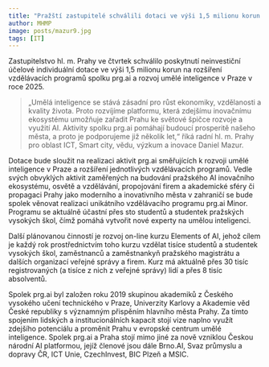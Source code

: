 ```yaml
---
title: "Pražští zastupitelé schválili dotaci ve výši 1,5 milionu korun pro spolek prg.ai"
author: MHMP
image: posts/mazur9.jpg
tags: [IT]
---
```


Zastupitelstvo hl. m. Prahy ve čtvrtek schválilo poskytnutí neinvestiční účelové individuální dotace ve výši 1,5 milionu korun na rozšíření vzdělávacích programů spolku prg.ai a rozvoj umělé inteligence v Praze v roce 2025.

> „Umělá inteligence se stává zásadní pro růst ekonomiky, vzdělanosti a kvality života. Proto rozvíjíme platformu, která zdejšímu inovačnímu ekosystému umožňuje zařadit Prahu ke světové špičce rozvoje a využití AI. Aktivity spolku prg.ai pomáhají budoucí prosperitě našeho města, a proto je podporujeme již několik let,“ říká radní hl. m. Prahy pro oblast ICT, Smart city, vědu, výzkum a inovace Daniel Mazur.

Dotace bude sloužit na realizaci aktivit prg.ai směřujících k rozvoji umělé inteligence v Praze a rozšíření jednotlivých vzdělávacích programů. Vedle svých obvyklých aktivit zaměřených na budování pražského AI inovačního ekosystému, osvětě a vzdělávání, propojování firem a akademické sféry či propagaci Prahy jako moderního a inovativního města v zahraničí se bude spolek věnovat realizaci unikátního vzdělávacího programu prg.ai Minor. Programu se aktuálně účastní přes sto studentů a studentek pražských vysokých škol, čímž pomáhá vytvořit nové experty na umělou inteligenci.

Další plánovanou činností je rozvoj on-line kurzu Elements of AI, jehož cílem je každý rok prostřednictvím toho kurzu vzdělat tisíce studentů a studentek vysokých škol, zaměstnanců a zaměstnankyň pražského magistrátu a dalších organizací veřejné správy a firem. Kurz má aktuálně přes 30 tisíc registrovaných (a tisíce z nich z veřejné správy) lidí a přes 8 tisíc absolventů.

Spolek prg.ai byl založen roku 2019 skupinou akademiků z Českého vysokého učení technického v Praze, Univerzity Karlovy a Akademie věd České republiky s významným přispěním hlavního města Prahy. Za tímto spojením lidských a institucionálních kapacit stojí vize naplno využít zdejšího potenciálu a proměnit Prahu v evropské centrum umělé inteligence. Spolek prg.ai a Praha stojí mimo jiné za nově vzniklou Českou národní AI platformou, jejíž členové jsou dále Brno.AI, Svaz průmyslu a dopravy ČR, ICT Unie, CzechInvest, BIC Plzeň a MSIC.
